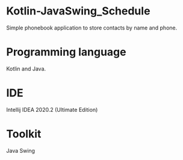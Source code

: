 # Kotlin-JavaSwing_Schedule
Simple phonebook application to store contacts by name and phone. 

# Programming language
Kotlin and Java.

# IDE
Intellij IDEA 2020.2 (Ultimate Edition)

# Toolkit
Java Swing
